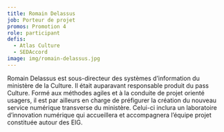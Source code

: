 ```yaml
---
title: Romain Delassus
job: Porteur de projet
promos: Promotion 4
role: participant
defis:
  - Atlas Culture
  - SEDAccord
image: img/romain-delassus.jpg
---
```

Romain Delassus est sous-directeur des systèmes d’information du ministère de la Culture. Il était auparavant responsable produit du pass Culture. Formé aux méthodes agiles et à la conduite de projet orienté usagers, il est par ailleurs en charge de préfigurer la création du nouveau service numérique transverse du ministère. Celui-ci inclura un laboratoire d’innovation numérique qui accueillera et accompagnera l’équipe projet constituée autour des EIG.